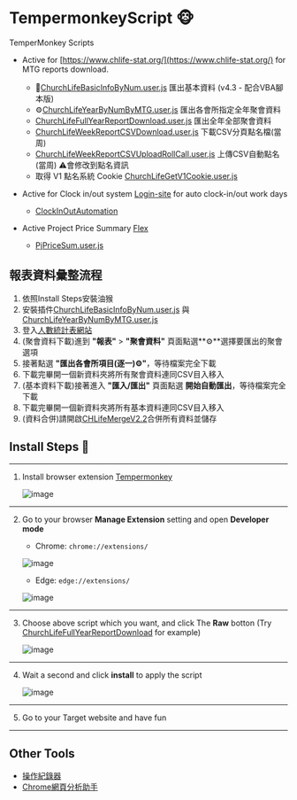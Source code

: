 # TempermonkeyScript 🐵
TemperMonkey Scripts

- Active for [https://www.chlife-stat.org/](https://www.chlife-stat.org/) for MTG reports download.
   - 👤[ChurchLifeBasicInfoByNum.user.js](https://github.com/Fi5herL/TempermonkeyScript/raw/refs/heads/main/ChurchLifeBasicInfoByNum.user.js) 匯出基本資料 (v4.3 - 配合VBA腳本版)
   - ⚙️[ChurchLifeYearByNumByMTG.user.js](https://github.com/Fi5herL/TempermonkeyScript/raw/refs/heads/main/ChurchLifeYearByNumByMTG.user.js) 匯出各會所指定全年聚會資料
   - [ChurchLifeFullYearReportDownload.user.js](https://github.com/Fi5herL/TempermonkeyScript/raw/refs/heads/main/ChurchLifeFullYearReportDownload.user.js) 匯出全年全部聚會資料
   - [ChurchLifeWeekReportCSVDownload.user.js](https://github.com/Fi5herL/TempermonkeyScript/raw/refs/heads/main/ChurchLifeWeekReportCSVDownload.user.js) 下載CSV分頁點名檔(當周)
   - [ChurchLifeWeekReportCSVUploadRollCall.user.js](https://github.com/Fi5herL/TempermonkeyScript/raw/refs/heads/main/ChurchLifeWeekReportCSVUploadRollCall.user.js) 上傳CSV自動點名(當周) ⚠️會修改到點名資訊
   - 取得 V1 點名系統 Cookie [ChurchLifeGetV1Cookie.user.js](https://github.com/Fi5herL/TempermonkeyScript/raw/refs/heads/main/ChurchLifeGetV1Cookie.user.js)

- Active for Clock in/out system [Login-site](https://fa-eups-saasfaprod1.fa.ocs.oraclecloud.com/) for auto clock-in/out work days
   - [ClockInOutAutomation]()

- Active Project Price Summary [Flex](https://portal.ul.com/Dashboard)
   - [PjPriceSum.user.js](https://github.com/Fi5herL/TempermonkeyScript/raw/refs/heads/main/PjPriceSum.user.js)

## 報表資料彙整流程
   1. 依照Install Steps安裝油猴
   2. 安裝插件[ChurchLifeBasicInfoByNum.user.js](https://github.com/Fi5herL/TempermonkeyScript/raw/refs/heads/main/ChurchLifeBasicInfoByNum.user.js) 與 [ChurchLifeYearByNumByMTG.user.js](https://github.com/Fi5herL/TempermonkeyScript/raw/refs/heads/main/ChurchLifeYearByNumByMTG.user.js)
   3. 登入[人數統計表網站](https://www.chlife-stat.org/)
   4. (聚會資料下載)進到 **"報表"** > **"聚會資料"** 頁面點選**⚙️**選擇要匯出的聚會選項
   5. 接著點選 **"匯出各會所項目(逐一)⚙️"**，等待檔案完全下載
   6. 下載完畢開一個新資料夾將所有聚會資料連同CSV目入移入
   7. (基本資料下載)接著進入 **"匯入/匯出"** 頁面點選 **開始自動匯出**，等待檔案完全下載
   8. 下載完畢開一個新資料夾將所有基本資料連同CSV目入移入
   9. (資料合併)請開啟[CHLifeMergeV2.2](https://github.com/Fi5herL/TempermonkeyScript/blob/main/CHLifeMergeV2.2(MTG%20BasicInfo%20and%20Verify%20Code%20Merge).xlsm)合併所有資料並儲存

## Install Steps 👟

---

1. Install browser extension [Tempermonkey](https://www.tampermonkey.net/)

   ![image](https://github.com/user-attachments/assets/1bcbc6f9-3ad2-463e-8bfb-8b14f3156bda)

---

2. Go to your browser **Manage Extension** setting and open **Developer mode**

   - Chrome: ``` chrome://extensions/ ```
   
   ![image](https://github.com/user-attachments/assets/4f470393-e217-436a-8b95-02cd18ba6f3c)

   - Edge: ``` edge://extensions/ ```

   ![image](https://github.com/user-attachments/assets/399ebbaf-b8eb-49c6-a976-68fae908caac)

---

3. Choose above script which you want, and click The **Raw** botton (Try [ChurchLifeFullYearReportDownload](https://github.com/Fi5herL/TempermonkeyScript/blob/main/ChurchLifeFullYearReportDownload.user.js) for example)

   ![image](https://github.com/user-attachments/assets/00098465-2c61-4a2d-b239-c1399334a873)

---

4. Wait a second and click **install** to apply the script

   ![image](https://github.com/user-attachments/assets/1c72f724-ca68-4f8b-a977-058c3c9adf14)

---

5. Go to your Target website and have fun

---

## Other Tools

- [操作紀錄器](https://greasyfork.org/zh-CN/scripts/461403-%E6%93%8D%E4%BD%9C%E8%AE%B0%E5%BD%95%E5%99%A8)
- [Chrome網頁分析助手](https://developer.chrome.com/docs/devtools/ai-assistance?hl=zh-tw)

